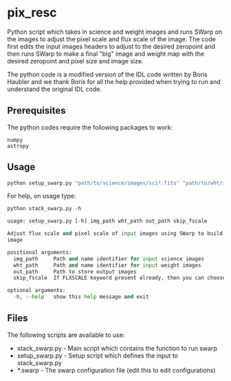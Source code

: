 # pix_resc
Python script which takes in science and weight images and runs SWarp on the images to adjust the pixel scale and flux scale of the image.
The code first edits the input images headers to adjust to the desired zeropoint and then runs SWarp to make a final "big" image and weight map with the desired zeropoint and pixel size and image size.

The python code is a modified version of the IDL code written by Boris Haubler and we thank Boris for all the help provided when trying to run and understand the original IDL code.

## Prerequisites
The python codes require the following packages to work:
```
numpy
astropy

```

## Usage
```python
python setup_swarp.py "path/to/science/images/sci*.fits" "path/to/wht/images/wht*fits" "path/to/output/dir" False
```

For help, on usage type:
```python
python stack_swarp.py -h

usage: setup_swarp.py [-h] img_path wht_path out_path skip_fscale

Adjust flux scale and pixel scale of input images using SWarp to build one big
image

positional arguments:
  img_path     Path and name identifier for input science images
  wht_path     Path and name identifier for input weight images
  out_path     Path to store output images
  skip_fscale  If FLXSCALE keyword present already, then you can choose to skip (==True) or add keyword (==False)

optional arguments:
  -h, --help   show this help message and exit
```

## Files
The following scripts are available to use:
- stack_swarp.py - Main script which contains the function to run swarp
- setup_swarp.py - Setup script which defines the input to stack_swarp.py 
- *.swarp - The swarp configuration file (edit this to edit configurations)

